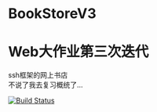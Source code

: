 # BookStoreV3
Web大作业第三次迭代
====
ssh框架的网上书店<br>
不说了我去复习概统了...  

[![Build Status](https://travis-ci.org/yanjiasen4/BookStoreV3.svg?branch=master)](https://travis-ci.org/yanjiasen4/BookStoreV3)
